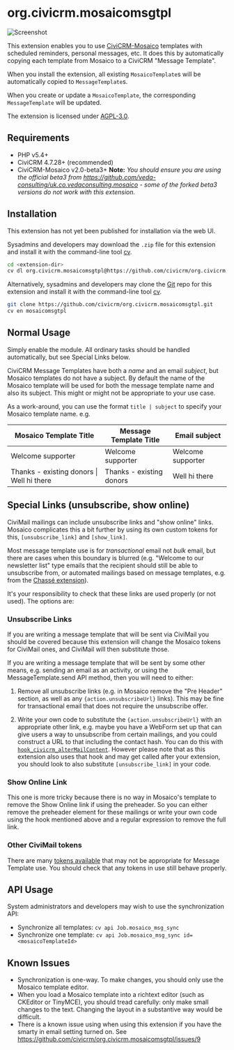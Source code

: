# org.civicrm.mosaicomsgtpl

![Screenshot](/images/screenshot.png)

This extension enables you to use [CiviCRM-Mosaico](https://github.com/veda-consulting/uk.co.vedaconsulting.mosaico/)
templates with scheduled reminders, personal messages, etc. It does this by automatically copying each
template from Mosaico to a CiviCRM "Message Template".

When you install the extension, all existing `MosaicoTemplate`s will be automatically copied to `MessageTemplate`s.

When you create or update a `MosaicoTemplate`, the corresponding `MessageTemplate` will be updated.

The extension is licensed under [AGPL-3.0](LICENSE.txt).

## Requirements

* PHP v5.4+
* CiviCRM 4.7.28+ (recommended)
* CiviCRM-Mosaico v2.0-beta3+ **Note:** *You should ensure you are using the official beta3 from https://github.com/veda-consulting/uk.co.vedaconsulting.mosaico - some of the forked beta3 versions do not work with this extension.*

## Installation

This extension has not yet been published for installation via the web UI.

Sysadmins and developers may download the `.zip` file for this extension and
install it with the command-line tool [cv](https://github.com/civicrm/cv).

```bash
cd <extension-dir>
cv dl org.civicrm.mosaicomsgtpl@https://github.com/civicrm/org.civicrm.mosaicomsgtpl/archive/master.zip
```

Alternatively, sysadmins and developers may clone the
[Git](https://en.wikipedia.org/wiki/Git) repo for this extension and install
it with the command-line tool [cv](https://github.com/civicrm/cv).

```bash
git clone https://github.com/civicrm/org.civicrm.mosaicomsgtpl.git
cv en mosaicomsgtpl
```
## Normal Usage

Simply enable the module. All ordinary tasks should be handled automatically,
but see Special Links below.

CiviCRM Message Templates have both a *name* and an email *subject*, but Mosaico templates do not have a subject. By default the name of the Mosaico template will be used for both the message template name and also its subject. This might or might not be appropriate to your use case.

As a work-around, you can use the format `title | subject` to specify your Mosaico template name. e.g.

| Mosaico Template Title                    | Message Template Title   | Email subject     |
| ----------------------------------------- | ------------------------ | ----------------- |
| Welcome supporter                         | Welcome supporter        | Welcome supporter |
| Thanks - existing donors \| Well hi there | Thanks - existing donors | Well hi there     |


## Special Links (unsubscribe, show online)

CiviMail mailings can include unsubscribe links and "show online" links. Mosaico complicates this a bit further by using  its own custom tokens for this, `[unsubscribe_link]` and `[show_link]`.

Most message template use is for *transactional* email not *bulk* email, but there are cases when this boundary is blurred (e.g. "Welcome to our newsletter list" type emails that the recipient should still be able to unsubscribe from, or automated mailings based on message templates, e.g. from the [Chassé extension](https://github.com/artfulrobot/chasse)).

It's your responsibility to check that these links are used properly (or not used). The options are:

### Unsubscribe Links

If you are writing a message template that will be sent via CiviMail you should be covered because this extension will change the Mosaico tokens for CiviMail ones, and CiviMail will then substitute those.

If you are writing a message template that will be sent by some other means, e.g. sending an email as an activity, or using the MessageTemplate.send API method, then you will need to either:

1. Remove all unsubscribe links (e.g. in Mosaico remove the "Pre Header" section, as well as any `{action.unsubscribeUrl}` links). This may be fine for transactional email that does not require the unsubscribe offer.

2. Write your own code to substitute the `{action.unsubscribeUrl}` with an appropriate other link, e.g. maybe you have a WebForm set up that can give users a way to unsubscribe from certain mailings, and you could construct a URL to that including the contact hash. You can do this with [`hook_civicrm_alterMailContent`](https://docs.civicrm.org/dev/en/latest/hooks/hook_civicrm_alterMailContent/). However please note that as this extension also uses that hook and may get called after your extension, you should look to also substitute `[unsubscribe_link]` in your code.

### Show Online Link

This one is more tricky because there is no way in Mosaico's template to remove the Show Online link if using the preheader. So you can either remove the preheader element for these mailings or write your own code using the hook mentioned above and a regular expression to remove the full link.

### Other CiviMail tokens

There are many [tokens available](https://docs.civicrm.org/user/en/latest/common-workflows/tokens-and-mail-merge/#available-tokens) that may not be appropriate for Message Template use. You should check that any tokens in use still behave properly.


## API Usage

System administrators and developers may wish to use the synchronization API:

 * Synchronize all templates: `cv api Job.mosaico_msg_sync`
 * Synchronize one template: `cv api Job.mosaico_msg_sync id=<mosaicoTemplateId>`

## Known Issues

 * Synchronization is one-way. To make changes, you should only use the Mosaico template editor.
 * When you load a Mosaico template into a richtext editor (such as CKEditor or TinyMCE), you should tread carefully: only make small changes to the text. Changing the layout in a substantive way would be difficult.
* There is a known issue using when using this extension if you have the smarty in email setting turned on. See https://github.com/civicrm/org.civicrm.mosaicomsgtpl/issues/9

